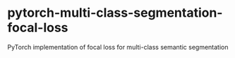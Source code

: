 # pytorch-multi-class-segmentation-focal-loss
PyTorch implementation of focal loss for multi-class semantic segmentation
